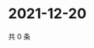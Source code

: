 # 2021-12-20

共 0 条

<!-- BEGIN WEIBO -->
<!-- 最后更新时间 Mon Dec 20 2021 17:12:48 GMT+0800 (China Standard Time) -->

<!-- END WEIBO -->
